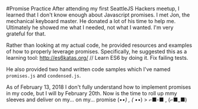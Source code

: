 #Promise Practice
After attending my first SeattleJS Hackers meetup, I learned that I don't know enough about Javascript promises. I met Jon, the mechanical keyboard master. He donated a lot of his time to help me. Ultimately he showed me what I needed, not what I wanted. I'm very grateful for that. 

Rather than looking at my actual code, he provided resources and examples of how to properly leverage promises. Specifically, he suggested this as a learning tool:
http://es6katas.org/ // Learn ES6 by doing it. Fix failing tests.

He also provided two hand written code samples which I've named `promises.js` and `condensed.js`.

As of February 13, 2018 I don't fully understand how to implement promises in my code, but I will by February 20th. Now is the time to roll up mmy sleeves and deliver on my... on my... promise (•_•) , ( •_•) > ⌐■-■ , (⌐■_■) 